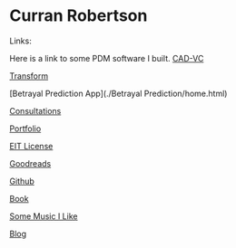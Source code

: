 # Curran Robertson

Links: 

Here is a link to some PDM software I built.
[CAD-VC](https://cad-vc.org/)

[Transform](./transform/home.html)

[Betrayal Prediction App](./Betrayal Prediction/home.html)

[Consultations](https://fieldsengineeringconsultants.com/)

[Portfolio](https://drive.google.com/drive/folders/18Ntjcdg_oRFSatfBP3WWHiAzXN1ULbTe)

[EIT License](https://www.credly.com/badges/e17a3ec1-3c2e-408d-8bba-ba95702b791a/public_url)

[Goodreads](https://www.goodreads.com/user/show/155291490-curran-robertson)

[Github](https://github.com/curranjrobertson)

[Book](./book/title.html)

[Some Music I Like](https://www.youtube.com/playlist?list=PLio_a_XmxIqhenMyAxvFjCKbN6LyoQb9A)

[Blog](./blog/homepage.html)